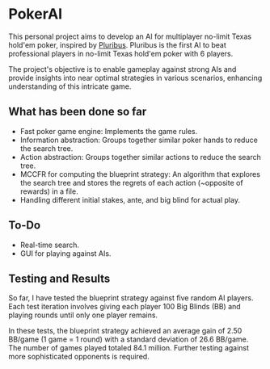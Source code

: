 # PokerAI

This personal project aims to develop an AI for multiplayer no-limit Texas hold'em poker, inspired by [Pluribus](https://en.wikipedia.org/wiki/Pluribus_(poker_bot)). Pluribus is the first AI to beat professional players in no-limit Texas hold'em poker with 6 players.

The project's objective is to enable gameplay against strong AIs and provide insights into near optimal strategies in various scenarios, enhancing understanding of this intricate game.

## What has been done so far
- Fast poker game engine: Implements the game rules.
- Information abstraction: Groups together similar poker hands to reduce the search tree.
- Action abstraction: Groups together similar actions to reduce the search tree.
- MCCFR for computing the blueprint strategy: An algorithm that explores the search tree and stores the regrets of each action (~opposite of rewards) in a file.
- Handling different initial stakes, ante, and big blind for actual play.

## To-Do
- Real-time search.
- GUI for playing against AIs.

## Testing and Results
So far, I have tested the blueprint strategy against five random AI players. Each test iteration involves giving each player 100 Big Blinds (BB) and playing rounds until only one player remains.

In these tests, the blueprint strategy achieved an average gain of 2.50 BB/game (1 game = 1 round) with a standard deviation of 26.6 BB/game. The number of games played totaled 84.1 million. Further testing against more sophisticated opponents is required.